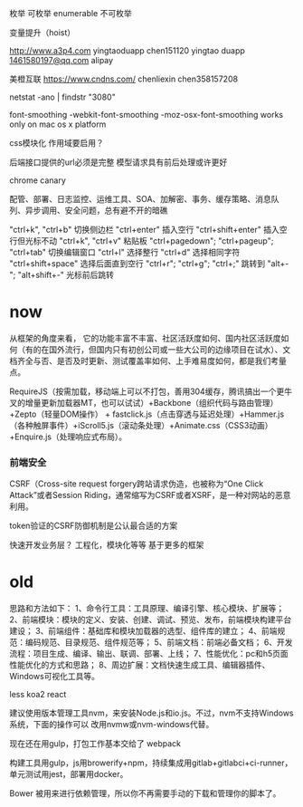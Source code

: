 
枚举
可枚举 enumerable
不可枚举

变量提升（hoist）




http://www.a3p4.com
yingtaoduapp chen151120
yingtao duapp
1461580197@qq.com
alipay

美橙互联 https://www.cndns.com/
chenliexin chen358157208


 netstat -ano | findstr "3080"



font-smoothing
  -webkit-font-smoothing
  -moz-osx-font-smoothing
  works only on mac os x platform

css模块化
  作用域要启用？


后端接口提供的url必须是完整
模型请求具有前后处理或许更好



chrome canary

配管、部署、日志监控、运维工具、SOA、加解密、事务、缓存策略、消息队列、异步调用、安全问题，总有避不开的暗礁



"ctrl+k", "ctrl+b" 切换侧边栏
"ctrl+enter" 插入空行
"ctrl+shift+enter" 插入空行但光标不动
"ctrl+k", "ctrl+v" 粘贴板
"ctrl+pagedown"; "ctrl+pageup"; "ctrl+tab" 切换编辑窗口
"ctrl+l" 选择整行
"ctrl+d" 选择相同字符
"ctrl+shift+space" 选择后面直到空行
"ctrl+r"; "ctrl+g"; "ctrl+;" 跳转到
"alt+-"; "alt+shift+-" 光标前后跳转

# now

从框架的角度来看， 它的功能丰富不丰富、社区活跃度如何、国内社区活跃度如何（有的在国外流行，但国内只有初创公司或一些大公司的边缘项目在试水）、文档齐全与否、是否及时更新、测试覆盖率如何、上手难易度如何，都是我们考量点。

RequireJS（按需加载，移动端上可以不打包，善用304缓存，腾讯搞出一个更牛叉的增量更新加载器MT，也可以试试）+Backbone（组织代码与路由管理）+Zepto（轻量DOM操作） + fastclick.js（点击穿透与延迟处理）+Hammer.js（各种触屏事件）+iScroll5.js（滚动条处理）+Animate.css（CSS3动画）+Enquire.js（处理响应式布局）。

### 前端安全

CSRF（Cross-site request forgery跨站请求伪造，也被称为“One Click Attack”或者Session Riding，通常缩写为CSRF或者XSRF，是一种对网站的恶意利用。

token验证的CSRF防御机制是公认最合适的方案

快速开发业务层？
工程化，模块化等等
基于更多的框架


# old

思路和方法如下：
1、命令行工具：工具原理、编译引擎、核心模块、扩展等；
2、前端模块：模块的定义、安装、创建、调试、预览、发布，前端模块构建平台建设；
3、前端组件：基础库和模块加载器的选型、组件库的建立；
4、前端规范：编码规范、目录规范、组件规范等；
5、前端文档：前端必备文档；
6、开发流程：项目生成、编译、输出、联调、部署、上线；
7、性能优化：pc和h5页面性能优化的方式和思路；
8、周边扩展：文档快速生成工具、编辑器插件、Windows可视化工具等。

less koa2 react

建议使用版本管理工具nvm，来安装Node.js和io.js。不过，nvm不支持Windows系统，下面的操作可以
改用nvmw或nvm-windows代替。


现在还在用gulp，打包工作基本交给了 webpack


构建工具用gulp，js用browerify+npm，持续集成用gitlab+gitlabci+ci-runner，单元测试用jest，部署用docker。

Bower 被用来进行依赖管理，所以你不再需要手动的下载和管理你的脚本了。


